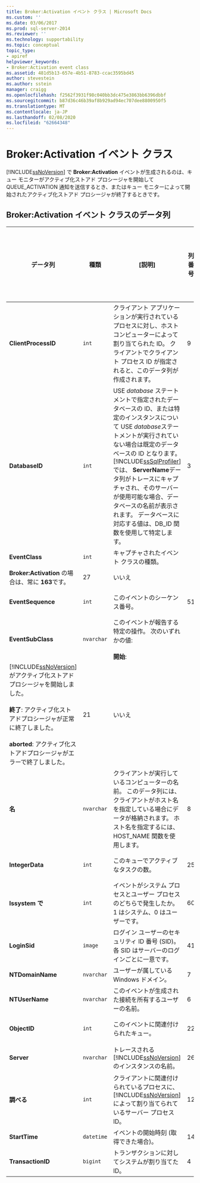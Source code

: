 ```yaml
---
title: Broker:Activation イベント クラス | Microsoft Docs
ms.custom: ''
ms.date: 03/06/2017
ms.prod: sql-server-2014
ms.reviewer: ''
ms.technology: supportability
ms.topic: conceptual
topic_type:
- apiref
helpviewer_keywords:
- Broker:Activation event class
ms.assetid: 481d5b13-657e-4b51-8783-ccac3595bd45
author: stevestein
ms.author: sstein
manager: craigg
ms.openlocfilehash: f2562f3931f98c040bb3dc475e3863bb6396dbbf
ms.sourcegitcommit: b87d36c46b39af8b929ad94ec707dee8800950f5
ms.translationtype: MT
ms.contentlocale: ja-JP
ms.lasthandoff: 02/08/2020
ms.locfileid: "62664348"
---
```

# <a name="brokeractivation-event-class"></a>Broker:Activation イベント クラス
  [!INCLUDE[ssNoVersion](../../includes/ssnoversion-md.md)] で **Broker:Activation** イベントが生成されるのは、キュー モニターがアクティブ化ストアド プロシージャを開始して QUEUE_ACTIVATION 通知を送信するとき、またはキュー モニターによって開始されたアクティブ化ストアド プロシージャが終了するときです。  
  
## <a name="brokeractivation-event-class-data-columns"></a>Broker:Activation イベント クラスのデータ列  
  
|データ列|種類|[説明]|列番号|フィルターの適用|  
|-----------------|----------|-----------------|-------------------|----------------|  
|**ClientProcessID**|`int`|クライアント アプリケーションが実行されているプロセスに対し、ホスト コンピューターによって割り当てられた ID。 クライアントでクライアント プロセス ID が指定されると、このデータ列が作成されます。|9|はい|  
|**DatabaseID**|`int`|USE *database* ステートメントで指定されたデータベースの ID、または特定のインスタンスについて USE *database*ステートメントが実行されていない場合は既定のデータベースの ID となります。 [!INCLUDE[ssSqlProfiler](../../includes/sssqlprofiler-md.md)]では、 **ServerName**データ列がトレースにキャプチャされ、そのサーバーが使用可能な場合、データベースの名前が表示されます。 データベースに対応する値は、DB_ID 関数を使用して特定します。|3|はい|  
|**EventClass**|`int`|キャプチャされたイベント クラスの種類。 
  **Broker:Activation** の場合は、常に **163**です。|27|いいえ|  
|**EventSequence**|`int`|このイベントのシーケンス番号。|51|いいえ|  
|**EventSubClass**|`nvarchar`|このイベントが報告する特定の操作。 次のいずれかの値:<br /><br /> **開始**: <br />                
  [!INCLUDE[ssNoVersion](../../includes/ssnoversion-md.md)] がアクティブ化ストアド プロシージャを開始しました。<br /><br /> **終了**: アクティブ化ストアドプロシージャが正常に終了しました。<br /><br /> **aborted**: アクティブ化ストアドプロシージャがエラーで終了しました。|21|いいえ|  
|**名**|`nvarchar`|クライアントが実行しているコンピューターの名前。 このデータ列には、クライアントがホスト名を指定している場合にデータが格納されます。 ホスト名を指定するには、HOST_NAME 関数を使用します。|8|はい|  
|**IntegerData**|`int`|このキューでアクティブなタスクの数。|25|いいえ|  
|**Issystem で**|`int`|イベントがシステム プロセスとユーザー プロセスのどちらで発生したか。 1 はシステム、0 はユーザーです。|60|いいえ|  
|**LoginSid**|`image`|ログイン ユーザーのセキュリティ ID 番号 (SID)。 各 SID はサーバーのログインごとに一意です。|41|はい|  
|**NTDomainName**|`nvarchar`|ユーザーが属している Windows ドメイン。|7|はい|  
|**NTUserName**|`nvarchar`|このイベントが生成された接続を所有するユーザーの名前。|6|はい|  
|**ObjectID**|`int`|このイベントに関連付けられたキュー。|22|いいえ|  
|**Server**|`nvarchar`|トレースされる [!INCLUDE[ssNoVersion](../../includes/ssnoversion-md.md)] のインスタンスの名前。|26|いいえ|  
|**調べる**|`int`|クライアントに関連付けられているプロセスに、 [!INCLUDE[ssNoVersion](../../includes/ssnoversion-md.md)] によって割り当てられているサーバー プロセス ID。|12|はい|  
|**StartTime**|`datetime`|イベントの開始時刻 (取得できた場合)。|14|はい|  
|**TransactionID**|`bigint`|トランザクションに対してシステムが割り当てた ID。|4|いいえ|  
  
  
